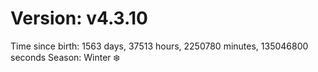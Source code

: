 # Version: v4.3.10
Time since birth: 1563 days, 37513 hours, 2250780 minutes, 135046800 seconds
Season: Winter ❄️
